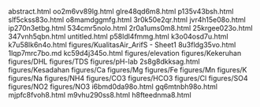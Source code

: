 abstract.html
oo2m6vv89lg.html
glre48qd6m8.html
p135v43bsh.html
slf5ckss83o.html
o8mamdggmfg.html
3r0k50e2qr.html
jvr4h15e08o.html
ip270n3etbg.html
534cmr5nolo.html
2r0a1ums0m8.html
25krgee023o.html
347vnh5qbn.html
untitled.html
p58ldl4fmmg.html
k3o04osd7u.html
k7u58lk6n4o.html
figures/KualitasAir_ArifS - Sheet1
8u3fldg35vo.html
1lqp7mrc7bo.md
kc59d4j345o.html
figures/elevation
figures/Kekeruhan
figures/DHL
figures/TDS
figures/pH-lab
2s8g8dkksag.html
figures/Kesadahan
figures/Ca
figures/Mg
figures/Fe
figures/Mn
figures/K
figures/Na
figures/NH4
figures/CO3
figures/HCO3
figures/Cl
figures/SO4
figures/NO2
figures/NO3
i6bmd0da98o.html
gq6mtnbh98o.html
mjpfc8fvoh8.html
m9vhu290ss8.html
h8fteednma8.html